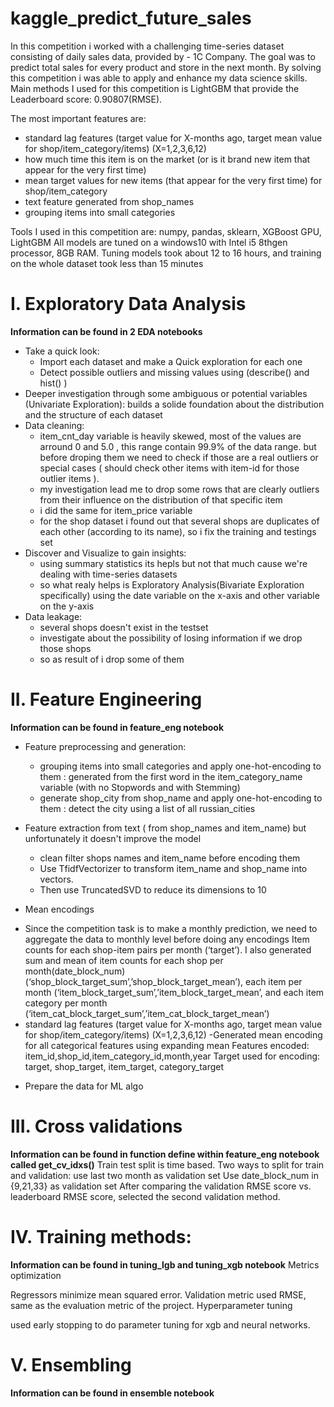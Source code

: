 # kaggle_predict_future_sales

In this competition i worked with a challenging time-series dataset consisting of daily sales data, provided by - 1C Company. The goal was to predict total sales for every product and store in the next month. 
By solving this competition i was able to apply and enhance my data science skills.
Main methods I used for this competition is LightGBM that provide the Leaderboard score: 0.90807(RMSE).

The most important features are:
* standard lag features (target value for X-months ago, target mean value for shop/item_category/items) (X=1,2,3,6,12)
* how much time this item is on the market (or is it brand new item that appear for the very first time)
* mean target values for new items (that appear for the very first time) for shop/item_category
* text feature  generated from shop_names 
* grouping items into small categories 

Tools I used in this competition are: numpy, pandas, sklearn, XGBoost GPU, LightGBM
All models are tuned on a windows10 with Intel i5 8thgen processor, 8GB RAM. Tuning models took about 12 to 16 hours, and training on the whole dataset took less than 15 minutes


# I. Exploratory Data Analysis
**Information can be found in  2 EDA notebooks**

* Take a quick look: 
   - Import each dataset and make a Quick exploration for each one 
   - Detect possible  outliers and missing values using (describe() and  hist() )
* Deeper investigation through some ambiguous or potential variables (Univariate Exploration): builds a solide foundation about the distribution and the structure of each dataset 
* Data cleaning:
   - item_cnt_day variable is heavily skewed, most of the values are arround 0 and 5.0 , this range contain 99.9% of the data range. but before droping them we need to check if those are a real outliers or special cases ( should check other items with item-id for those outlier items ).
   - my investigation lead me to drop some rows that are clearly outliers from their influence on the distribution of that specific item
   - i did the same for item_price variable 
   - for the shop dataset i found out that several shops are duplicates of each other (according to its name), so i fix the training and testings set
 * Discover and Visualize to gain insights: 
   - using summary statistics its hepls but not that much cause we're dealing with time-series datasets
   - so what realy helps is Exploratory Analysis(Bivariate Exploration specifically) using the date variable on the x-axis  and other variable on the y-axis
 * Data leakage:
     - several shops doesn't exist in the testset
     - investigate about the possibility of losing information if we drop those shops
     -  so as result of i drop some of them

# II. Feature Engineering
**Information can be found in feature_eng  notebook**

* Feature preprocessing and generation:
   - grouping items into small categories and apply one-hot-encoding to them   : generated from the first word in the item_category_name variable (with no Stopwords and with Stemming)
   - generate shop_city from shop_name and apply one-hot-encoding to them : detect the city using a list of all russian_cities


* Feature extraction from text ( from shop_names and item_name) but unfortunately it doesn't improve the model
   - clean filter shops names and item_name before encoding them
   - Use TfidfVectorizer to transform item_name and shop_name into vectors.
   - Then use TruncatedSVD to reduce its dimensions to 10

* Mean encodings
- Since the competition task is to make a monthly prediction, we need to aggregate the data to monthly level before doing any encodings
Item counts for each shop-item pairs per month (‘target’). I also generated sum and mean of item counts for each shop per month(date_block_num) (‘shop_block_target_sum’,’shop_block_target_mean’), each item per month (‘item_block_target_sum’,’item_block_target_mean’, and each item category per month (‘item_cat_block_target_sum’,’item_cat_block_target_mean’)
- standard lag features (target value for X-months ago, target mean value for shop/item_category/items) (X=1,2,3,6,12)
   -Generated mean encoding for all categorical features using expanding mean
   Features encoded: item_id,shop_id,item_category_id,month,year
   Target used for encoding: target, shop_target, item_target, category_target

* Prepare the data for ML algo

# III. Cross validations
**Information can be found in function define within feature_eng  notebook called get_cv_idxs()**
Train test split is time based.
Two ways to split for train and validation:
use last two month as validation set
Use date_block_num in {9,21,33} as validation set
After comparing the validation RMSE score vs. leaderboard RMSE score, selected the second validation method.

# IV. Training methods:
**Information can be found in tuning_lgb and tuning_xgb notebook**
Metrics optimization

Regressors minimize mean squared error. Validation metric used RMSE, same as the evaluation metric of the project.
Hyperparameter tuning

used early stopping to do parameter tuning for xgb and neural networks.

# V. Ensembling
**Information can be found in ensemble notebook**

